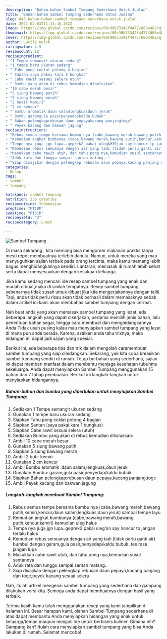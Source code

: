 ```yaml
---
description: "Bahan-bahan Sambel Tumpang Sederhana Untuk Jualan"
title: "Bahan-bahan Sambel Tumpang Sederhana Untuk Jualan"
slug: 843-bahan-bahan-sambel-tumpang-sederhana-untuk-jualan
date: 2021-02-01T11:13:45.262Z
image: https://img-global.cpcdn.com/recipes/00c98b73342f4477/680x482cq70/sambel-tumpang-foto-resep-utama.jpg
thumbnail: https://img-global.cpcdn.com/recipes/00c98b73342f4477/680x482cq70/sambel-tumpang-foto-resep-utama.jpg
cover: https://img-global.cpcdn.com/recipes/00c98b73342f4477/680x482cq70/sambel-tumpang-foto-resep-utama.jpg
author: Lucile Welch
ratingvalue: 4.5
reviewcount: 12
recipeingredient:
- "1 Tempe semangit ukuran sedang"
- "1 tempe baru ukuran sedang"
- " Tahu pong coklat potong 4 bagian"
- " Santan saya pakai kara 1 bungkus"
- " Cabe rawit sesuai selera utuh"
- " Bumbu yang akan di rebus kemudian dihaluskan"
- "10 cabe merah besar"
- "5 siung bawang putih"
- "5 siung bawang merah"
- "2 butir kemiri"
- "2 cm kencur"
- " Bumbu aromatik daun salamlengkuasdaun jeruk"
- " Bumbu garamgula pasirpenyedapkaldu bubuk"
- " Bahan pelengkaprebusan daun pepayakacang panjangtoge"
- " Peyek kacang dan bakwan jagung"
recipeinstructions:
- "Rebus semua tempe bersama bumbu nya (cabe,bawang merah,bawang putih,kemiri,kencur,daun salam,lengkuas,daun jeruk) sampai tempe layu"
- "Kemudian angkat bumbunya (cabe,bawang merah,bawang putih,kencur,kemiri) kemudian uleg halus"
- "Tempe nya juga jgn lupa..geprek2 pakai uleg&#39;an spy hancur tp jangan terlalu halus"
- "Kemudian rebus semuanya dengan air yang tadi (tidak perlu ganti air) bumbui dengan garam,gula pasir,penyedap/kaldu bubuk..tes rasa jangan lupa"
- "Masukkan cabe rawit utuh, dan tahu pong nya,kemudian susul santannya"
- "Aduk rata dan tunggu sampai santan matang.."
- "Siap disajikan dengan pelengkap rebusan daun pepaya,kacang panjang dan toge,peyek kacang sesuai selera"
categories:
- Resep
tags:
- sambel
- tumpang

katakunci: sambel tumpang 
nutrition: 236 calories
recipecuisine: Indonesian
preptime: "PT10M"
cooktime: "PT51M"
recipeyield: "2"
recipecategory: Lunch

---
```



![Sambel Tumpang](https://img-global.cpcdn.com/recipes/00c98b73342f4477/680x482cq70/sambel-tumpang-foto-resep-utama.jpg)

Di masa  sekarang , kita memang bisa mengorder makanan praktis tanpa mesti repot membuatnya terlebih dahulu. Namun, untuk mereka yang mau menyuguhkan sajian terbaik pada orang tercinta, maka kamu memang lebih bagus menghidangkannya sendiri. Lantaran, memasak di rumah lebih sehat serta dapat menyesuaikan dengan kesukaan keluarga.

Jika kamu sedang mencari ide resep sambel tumpang yang enak dan mudah dibuat,maka di sinilah tempatnya. Resep sambel tumpang  sebenarnya tidak susah untuk dibuat jika kita mengerjakannya dengan teliti. Tapi, anda tidak perlu risau akan tidak berhasil dalam memasaknya 
sebab dalam artikel ini kami akan membahas sambel tumpang dengan cermat.  



Nah buat anda yang akan memasak sambel tumpang yang lezat, ada beberapa langkah yang dapat dikerjakan, pertama memilih jenis bahan, lalu penentuan bahan segar, hingga cara membuat dan menghidangkannya. Anda Tidak usah pusing kalau mau menyiapkan sambel tumpang yang lezat di mana pun anda berada. Karena, asalkan anda  tahu triknya, maka hidangan ini dapat jadi sajian yang spesial.

Berikut ini, ada beberapa tips dan trik dalam mengolah caramembuat sambel tumpang yang siap dihidangkan. Sekarang, yuk kita coba kreasikan sambel tumpang sendiri di rumah. Tetap berbahan yang sederhana, sajian ini dapat memberi manfaat dalam membantu menjaga kesehatan tubuhmu sekeluarga. Anda dapat menyiapkan Sambel Tumpang menggunakan 15 bahan dan 7 tahap pembuatan. Berikut ini langkah-langkah untuk menyiapkan hidangannya.

<!--inarticleads1-->

##### Bahan-bahan dan bumbu yang diperlukan untuk menyiapkan Sambel Tumpang:

1. Sediakan 1 Tempe semangit ukuran sedang
1. Gunakan 1 tempe baru ukuran sedang
1. Siapkan  Tahu pong coklat potong 4 bagian
1. Siapkan  Santan (saya pakai kara 1 bungkus)
1. Siapkan  Cabe rawit sesuai selera (utuh)
1. Sediakan  Bumbu yang akan di rebus kemudian dihaluskan:
1. Ambil 10 cabe merah besar
1. Gunakan 5 siung bawang putih
1. Siapkan 5 siung bawang merah
1. Ambil 2 butir kemiri
1. Gunakan 2 cm kencur
1. Ambil  Bumbu aromatik :daun salam,lengkuas,daun jeruk
1. Gunakan  Bumbu: garam,gula pasir,penyedap/kaldu bubuk
1. Siapkan  Bahan pelengkap:rebusan daun pepaya,kacang panjang,toge
1. Ambil  Peyek kacang dan bakwan jagung




<!--inarticleads2-->

##### Langkah-langkah membuat Sambel Tumpang:

1. Rebus semua tempe bersama bumbu nya (cabe,bawang merah,bawang putih,kemiri,kencur,daun salam,lengkuas,daun jeruk) sampai tempe layu
1. Kemudian angkat bumbunya (cabe,bawang merah,bawang putih,kencur,kemiri) kemudian uleg halus
1. Tempe nya juga jgn lupa..geprek2 pakai uleg&#39;an spy hancur tp jangan terlalu halus
1. Kemudian rebus semuanya dengan air yang tadi (tidak perlu ganti air) bumbui dengan garam,gula pasir,penyedap/kaldu bubuk..tes rasa jangan lupa
1. Masukkan cabe rawit utuh, dan tahu pong nya,kemudian susul santannya
1. Aduk rata dan tunggu sampai santan matang..
1. Siap disajikan dengan pelengkap rebusan daun pepaya,kacang panjang dan toge,peyek kacang sesuai selera




Nah, itulah artikel mengenai  sambel tumpang  yang sederhana dan gampang dilakukan versi kita. Semoga anda dapat membuatnya dengan hasil yang terbaik. 

Terima kasih kamu telah menggunakan resep yang kami tampilkan di halaman ini. Besar harapan kami, olahan  Sambel Tumpang sederhana di atas dapat membantu Anda menyiapkan hidangan yang enak untuk keluarga/teman maupun menjadi ide untuk berbisnis kuliner. Gimana nih? Gampang kan? Itulah cara menyiapkan sambel tumpang yang bisa Anda lakukan di rumah. Selamat mencoba!

